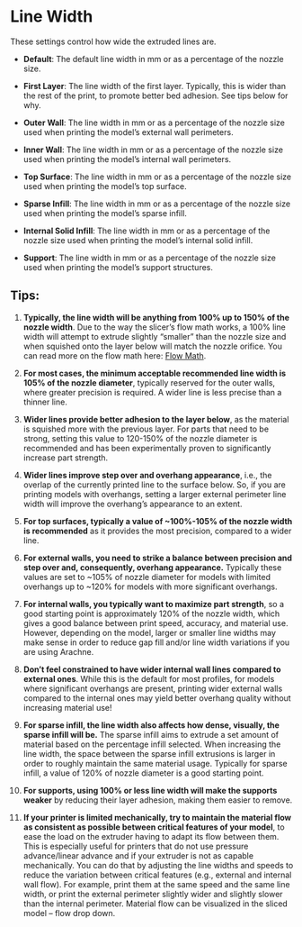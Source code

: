 # Line Width

These settings control how wide the extruded lines are.

- **Default**: The default line width in mm or as a percentage of the nozzle size.

- **First Layer**: The line width of the first layer. Typically, this is wider than the rest of the print, to promote better bed adhesion. See tips below for why.

- **Outer Wall**: The line width in mm or as a percentage of the nozzle size used when printing the model’s external wall perimeters.

- **Inner Wall**: The line width in mm or as a percentage of the nozzle size used when printing the model’s internal wall perimeters.

- **Top Surface**: The line width in mm or as a percentage of the nozzle size used when printing the model’s top surface.

- **Sparse Infill**: The line width in mm or as a percentage of the nozzle size used when printing the model’s sparse infill.

- **Internal Solid Infill**: The line width in mm or as a percentage of the nozzle size used when printing the model’s internal solid infill.

- **Support**: The line width in mm or as a percentage of the nozzle size used when printing the model’s support structures.

## Tips:

1. **Typically, the line width will be anything from 100% up to 150% of the nozzle width**. Due to the way the slicer’s flow math works, a 100% line width will attempt to extrude slightly “smaller” than the nozzle size and when squished onto the layer below will match the nozzle orifice. You can read more on the flow math here: [Flow Math](https://manual.slic3r.org/advanced/flow-math).

2. **For most cases, the minimum acceptable recommended line width is 105% of the nozzle diameter**, typically reserved for the outer walls, where greater precision is required. A wider line is less precise than a thinner line.

3. **Wider lines provide better adhesion to the layer below**, as the material is squished more with the previous layer. For parts that need to be strong, setting this value to 120-150% of the nozzle diameter is recommended and has been experimentally proven to significantly increase part strength.

4. **Wider lines improve step over and overhang appearance**, i.e., the overlap of the currently printed line to the surface below. So, if you are printing models with overhangs, setting a larger external perimeter line width will improve the overhang’s appearance to an extent.

5. **For top surfaces, typically a value of ~100%-105% of the nozzle width is recommended** as it provides the most precision, compared to a wider line.

6. **For external walls, you need to strike a balance between precision and step over and, consequently, overhang appearance.** Typically these values are set to ~105% of nozzle diameter for models with limited overhangs up to ~120% for models with more significant overhangs.

7. **For internal walls, you typically want to maximize part strength**, so a good starting point is approximately 120% of the nozzle width, which gives a good balance between print speed, accuracy, and material use. However, depending on the model, larger or smaller line widths may make sense in order to reduce gap fill and/or line width variations if you are using Arachne.

8. **Don’t feel constrained to have wider internal wall lines compared to external ones**. While this is the default for most profiles, for models where significant overhangs are present, printing wider external walls compared to the internal ones may yield better overhang quality without increasing material use!

9. **For sparse infill, the line width also affects how dense, visually, the sparse infill will be.** The sparse infill aims to extrude a set amount of material based on the percentage infill selected. When increasing the line width, the space between the sparse infill extrusions is larger in order to roughly maintain the same material usage. Typically for sparse infill, a value of 120% of nozzle diameter is a good starting point.

10. **For supports, using 100% or less line width will make the supports weaker** by reducing their layer adhesion, making them easier to remove.

11. **If your printer is limited mechanically, try to maintain the material flow as consistent as possible between critical features of your model**, to ease the load on the extruder having to adapt its flow between them. This is especially useful for printers that do not use pressure advance/linear advance and if your extruder is not as capable mechanically. You can do that by adjusting the line widths and speeds to reduce the variation between critical features (e.g., external and internal wall flow). For example, print them at the same speed and the same line width, or print the external perimeter slightly wider and slightly slower than the internal perimeter. Material flow can be visualized in the sliced model – flow drop down.